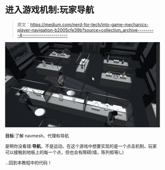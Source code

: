 # 进入游戏机制:玩家导航

> 原文：<https://medium.com/nerd-for-tech/into-game-mechanics-player-navigation-b2005cfe39b?source=collection_archive---------4----------------------->

![](img/023810197f96b59fe946de0857e5a340.png)

**目标**:了解 navmesh、代理和导航

是啊你没看错:**导航**，不是运动。在这个游戏中想要实现的是一个点击机制，玩家可以接触到地板上的每一个点，但也会有障碍(墙，陈列柜等)。)

…回到本教程中的代码！